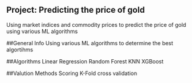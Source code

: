 ## Project: Predicting the price of gold
Using market indices and commodity prices to predict the price of gold using various ML algorithms

##General Info
Using various ML algorithms to determine the best algortihms

##Algorithms
Linear Regression
Random Forest
KNN
XGBoost

##Valution Methods
Scoring
K-Fold cross validation
